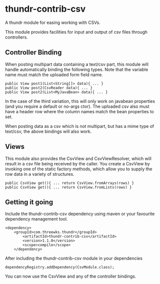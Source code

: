 thundr-contrib-csv
=================

A thundr module for easing working with CSVs.

This module provides facilities for input and output of csv files through controllers.

## Controller Binding

When posting multipart data containing a text/csv part, this module will handle automatically binding the following types. 
Note that the variable name must match the uploaded form field name.

    public View post1(List<String[]> data){ ... }
    public View post2(CsvReader data){ ... }
    public View post2(List<MyJavaBean> data){ ... }
    
In the case of the third variation, this will only work on javabean properties (and you require a default or no-args ctor). The uploaded
csv also must have a header row where the column names match the bean properties to set.

When posting data as a csv which is not multipart, but has a mime type of text/csv, the above bindings will also work.

## Views

This module also provides the CsvView and CsvViewResolver, which will result in a csv file being received by the caller. You create a 
CsvView by invoking one of the static factory methods, which allow you to supply the row data in a variety of structures.

    public CsvView get(){ ... return CsvView.fromArrays(rows) }  
    public CsvView get(){ ... return CsvView.fromLists(rows) }
      
## Getting it going

Include the thundr-contrib-csv dependency using maven or your favourite dependency management tool.
    
    <dependency>
  		<groupId>com.threewks.thundr</groupId>
			<artifactId>thundr-contrib-csv</artifactId>
			<version>1.1.0</version>
			<scope>compile</scope>
		</dependency>
    

After including the thundr-contrib-csv module in your dependencies
    
    dependencyRegistry.addDependency(CsvModule.class);
    
You can now use the CsvView and any of the controller bindings.